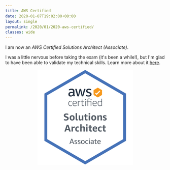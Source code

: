 ```yaml
---
title: AWS Certified
date: 2020-01-07T19:02:00+00:00
layout: single
permalink: /2020/01/2020-aws-certified/
classes: wide
---
```


I am now an *AWS Certified Solutions Architect (Associate)*. 

I was a little nervous before taking the exam (it's been a while!), but I'm glad to have been able to validate my technical skills.  Learn more about it [here](https://aws.amazon.com/certification/certified-solutions-architect-associate/).

<center><a href="https://www.youracclaim.com/badges/9622ebb8-ad75-4937-aceb-119d3cbdd3b7/public_url"><img src="/assets/img/aws.png" alt="AWS Certified" width="300px" align="middle"></a></center>
